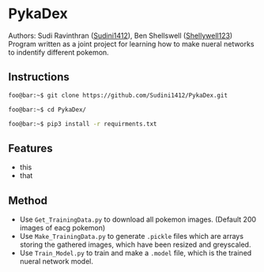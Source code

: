 # PykaDex
Authors: Sudi Ravinthran ([Sudini1412](https://github.com/Sudini1412))\, Ben Shellswell ([Shellywell123](https://github.com/Shellywell123))\
Program written as a joint project for learning how to make nueral networks to indentify different pokemon.

## Instructions
```bash
foo@bar:~$ git clone https://github.com/Sudini1412/PykaDex.git
```
```bash
foo@bar:~$ cd PykaDex/ 
```
```bash
foo@bar:~$ pip3 install -r requirments.txt
```

## Features
 - this
 - that

## Method
 - Use `Get_TrainingData.py` to download all pokemon images. (Default 200 images of eacg pokemon)
 - Use `Make_TrainingData.py` to generate `.pickle` files which are arrays storing the gathered images, which have been resized and greyscaled.
 - Use `Train_Model.py` to train and make a `.model` file, which is the trained nueral network model.